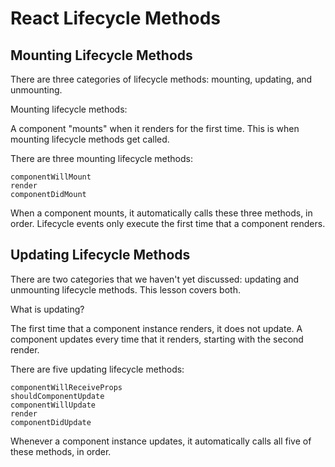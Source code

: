 # React Lifecycle Methods

## Mounting Lifecycle Methods

There are three categories of lifecycle methods: mounting, updating, and unmounting. 

Mounting lifecycle methods:

A component "mounts" when it renders for the first time. This is when mounting lifecycle methods get called.

There are three mounting lifecycle methods:

    componentWillMount
    render
    componentDidMount

When a component mounts, it automatically calls these three methods, in order. Lifecycle events only execute the first time that a component renders.

## Updating Lifecycle Methods

There are two categories that we haven't yet discussed: updating and unmounting lifecycle methods. This lesson covers both.

What is updating?

The first time that a component instance renders, it does not update. A component updates every time that it renders, starting with the second render.

There are five updating lifecycle methods:

    componentWillReceiveProps
    shouldComponentUpdate
    componentWillUpdate
    render
    componentDidUpdate

Whenever a component instance updates, it automatically calls all five of these methods, in order.
